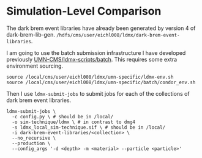 # Simulation-Level Comparison

The dark brem event libraries have already been generated by version 4 of dark-brem-lib-gen.
`/hdfs/cms/user/eichl008/ldmx/dark-brem-event-libraries`.

I am going to use the batch submission infrastructure I have developed previously 
[UMN-CMS/ldmx-scripts/batch](https://github.com/UMN-CMS/ldmx-scripts/tree/main/batch). 
This requires some extra environment sourcing.
```
source /local/cms/user/eichl008/ldmx/umn-specific/ldmx-env.sh
source /local/cms/user/eichl008/ldmx/umn-specific/batch/condor_env.sh
```
Then I use `ldmx-submit-jobs` to submit jobs for each of the collections of dark brem event libraries.
```
ldmx-submit-jobs \
  -c config.py \ # should be in /local/
  -o sim-technique/ldmx \ # in contrast to dmg4
  -s ldmx_local_sim-technique.sif \ # should be in /local/
  -i dark-brem-event-libraries/<collection> \
  --no_recursive \
  --production \
  --config_args '-d <depth> -m <material> --particle <particle>'
```
